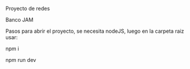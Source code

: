 Proyecto de redes

Banco JAM

Pasos para abrir el proyecto, se necesita nodeJS, luego en la carpeta raiz usar:

npm i

npm run dev
